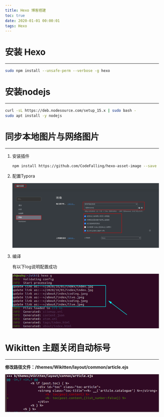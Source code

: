 ```yaml
---
title: Hexo 博客搭建
toc: true
date: 2020-01-01 00:00:01
tags: Hexo
---
```


# 安装 Hexo
------

```bash
sudo npm install --unsafe-perm --verbose -g hexo
```

# 安装nodejs

------

```bash
curl -sL https://deb.nodesource.com/setup_15.x | sudo bash -
sudo apt install -y nodejs
```



# 同步本地图片与网络图片

------

1. 安装插件

   ```bash
   npm install https://github.com/CodeFalling/hexo-asset-image --save
   ```

2. 配置Typora

   ![image-20201005210350281](Hexo%20%E5%8D%9A%E5%AE%A2%E6%90%AD%E5%BB%BA/image-20201005210350281.png)

3. 编译

   有以下log说明配置成功

   <img src="Hexo%20%E5%8D%9A%E5%AE%A2%E6%90%AD%E5%BB%BA/image-20201005165756877.png"  />

# Wikitten 主题关闭自动标号

------

**修改路径文件：/themes/Wikitten/layout/common/article.ejs**

![disable toc number](Hexo%20%E5%8D%9A%E5%AE%A2%E6%90%AD%E5%BB%BA/image-20210104093922296.png)